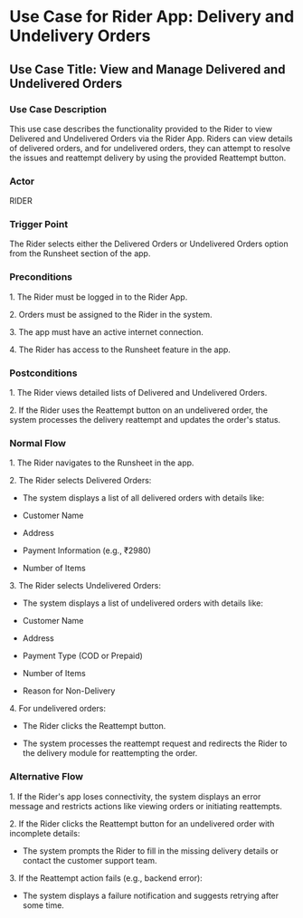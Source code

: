﻿# **Use Case for Rider App: Delivery and Undelivery Orders**
## **Use Case Title: View and Manage Delivered and Undelivered Orders**
### **Use Case Description**
This use case describes the functionality provided to the Rider to view Delivered and Undelivered Orders via the Rider App. Riders can view details of delivered orders, and for undelivered orders, they can attempt to resolve the issues and reattempt delivery by using the provided Reattempt button.
### **Actor**
RIDER
### **Trigger Point**
The Rider selects either the Delivered Orders or Undelivered Orders option from the Runsheet section of the app.
### **Preconditions**
1\. The Rider must be logged in to the Rider App.

2\. Orders must be assigned to the Rider in the system.

3\. The app must have an active internet connection.

4\. The Rider has access to the Runsheet feature in the app.
### **Postconditions**
1\. The Rider views detailed lists of Delivered and Undelivered Orders.

2\. If the Rider uses the Reattempt button on an undelivered order, the system processes the delivery reattempt and updates the order's status.
### **Normal Flow**
1\. The Rider navigates to the Runsheet in the app.

2\. The Rider selects Delivered Orders:

- The system displays a list of all delivered orders with details like:

- Customer Name

- Address

- Payment Information (e.g., ₹2980)

- Number of Items

3\. The Rider selects Undelivered Orders:

- The system displays a list of undelivered orders with details like:

- Customer Name

- Address

- Payment Type (COD or Prepaid)

- Number of Items

- Reason for Non-Delivery

4\. For undelivered orders:

- The Rider clicks the Reattempt button.

- The system processes the reattempt request and redirects the Rider to the delivery module for reattempting the order.
### **Alternative Flow**
1\. If the Rider's app loses connectivity, the system displays an error message and restricts actions like viewing orders or initiating reattempts.

2\. If the Rider clicks the Reattempt button for an undelivered order with incomplete details:

- The system prompts the Rider to fill in the missing delivery details or contact the customer support team.

3\. If the Reattempt action fails (e.g., backend error):

- The system displays a failure notification and suggests retrying after some time.
